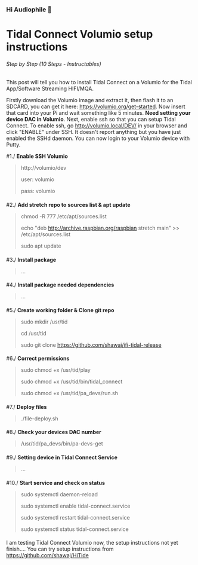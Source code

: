 ### Hi Audiophile 👋

<!--
**shawaj/shawaj** is a ✨ _special_ ✨ repository because its `README.md` (this file) appears on your GitHub profile.

Here are some ideas to get you started:

- 🔭 I’m currently working on ...
- 🌱 I’m currently learning ...
- 👯 I’m looking to collaborate on ...
- 🤔 I’m looking for help with ...
- 💬 Ask me about ...
- 📫 How to reach me: ...
- 😄 Pronouns: ...
- ⚡ Fun fact: ...
-->

# Tidal Connect Volumio setup instructions

###### Step by Step (10 Steps - Instructables)

This post will tell you how to install Tidal Connect on a Volumio for the Tidal App/Software Streaming HIFI/MQA.

Firstly download the Volumio image and extract it, then flash it to an SDCARD, you can get it here: https://volumio.org/get-started. Now insert that card into your Pi and wait something like 5 minutes. **Need setting your device DAC in Volumio**. Next, enable ssh so that you can setup Tidal Connect. To enable ssh, go http://volumio.local/DEV/ in your browser and click "ENABLE" under SSH. It doesn't report anything but you have just enabled the SSHd daemon. You can now login to your Volumio device with Putty.


#1./ **Enable SSH Volumio**
> http://volumio/dev
> 
> user: volumio
> 
> pass: volumio
> 

####
####
#2./ **Add stretch repo to sources list & apt update**
> chmod -R 777 /etc/apt/sources.list
> 
> echo "deb http://archive.raspbian.org/raspbian stretch main" >> /etc/apt/sources.list
> 
> sudo apt update
> 
####
####
#3./ **Install package**
> ...
####
####
#4./ **Install package needed dependencies**
> ...
####
####
#5./ **Create working folder & Clone git repo**
> sudo mkdir /usr/tid
>
> cd /usr/tid
>
> sudo git clone https://github.com/shawaj/ifi-tidal-release
> 
####
####
#6./ **Correct permissions**
> sudo chmod +x /usr/tid/play
> 
> sudo chmod +x /usr/tid/bin/tidal_connect
> 
> sudo chmod +x /usr/tid/pa_devs/run.sh
> 
####
####
#7./ **Deploy files**
> ./file-deploy.sh 
> 
####
####
#8./ **Check your devices DAC number**
> /usr/tid/pa_devs/bin/pa-devs-get
> 
####
####
#9./ **Setting device in Tidal Connect Service**
> ...
####
####
#10./ **Start service and check on status**
> sudo systemctl daemon-reload
>
> sudo systemctl enable tidal-connect.service
>
> sudo systemctl restart tidal-connect.service
>
> sudo systemctl status tidal-connect.service
> 
> 
####
#### 

I am testing Tidal Connect Volumio now, the setup instructions not yet finish....
You can try setup instructions from https://github.com/shawaj/HiTide


